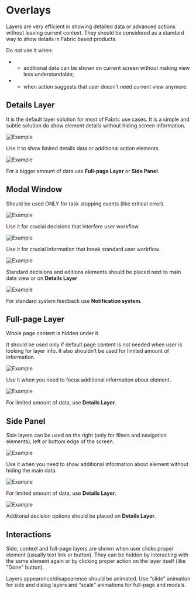 # Overlays
Layers are very efficient in showing detailed data or advanced actions without leaving current context. They should be considered as a standard way to show details in Fabric based products.

Do not use it when:
- - additional data can be shown on current screen without making view less understandable;
- - when action suggests that user doesn’t need current view anymore.


## Details Layer
It is the default layer solution for most of Fabric use cases. It is a simple and subtle solution do show element details without hiding screen information.

![Example](src/style/assets/over-ex10.svg)
<p>Use it to show limited details data or additional action elements.</p>

![Example](src/style/assets/over-ex11.svg)
<p>For a bigger amount of data use <b>Full-page Layer</b> or <b>Side Panel</b>.</p>


## Modal Window
Should be used ONLY for task stopping events (like critical error).

![Example](src/style/assets/over-ex11.svg)
<p>Use it for crucial decisions that interfere user workflow.</p>

![Example](src/style/assets/over-ex7.svg)
<p>Use it for crucial information that break standard user workflow.</p>

![Example](src/style/assets/over-ex8.svg)
<p>Standard decisions and editions elements should be placed next to main data view or on <b>Details Layer</b></p>

![Example](src/style/assets/over-ex9.svg)
<p>For standard system feedback use <b>Notification system</b>.</p>

## Full-page Layer
Whole page content is hidden under it.

It should be used only if default page content is not needed when user is looking for layer info. It also shouldn’t be used for limited amount of information.

![Example](src/style/assets/over-ex4.svg)
<p>Use it when you need to focus additional information about element.</p>

![Example](src/style/assets/over-ex5.svg)
<p>For limited amount of data, use <b>Details Layer</b>.</p>


## Side Panel
Side layers can be used on the right (only for filters and navigation elements), left or bottom edge of the screen.

![Example](src/style/assets/over-ex1.svg)
<p>Use it when you need to show additional information about element without hiding the main data.</p>

![Example](src/style/assets/over-ex2.svg)
<p>For limited amount of data, use <b>Details Layer</b>.</p>

![Example](src/style/assets/over-ex3.svg)
<p>Additonal decision options should be placed on <b>Details Layer</b>.</p>


## Interactions
Side, context and full-page layers are shown when user clicks proper element (usually text link or button). They can be hidden by interacting with the same element again or by clicking proper action on the layer itself (like "Done" button).

Layers appearence/disapearence should be animated. Use “slide” animation for side and dialog layers and “scale” animations for full-page and modals.
